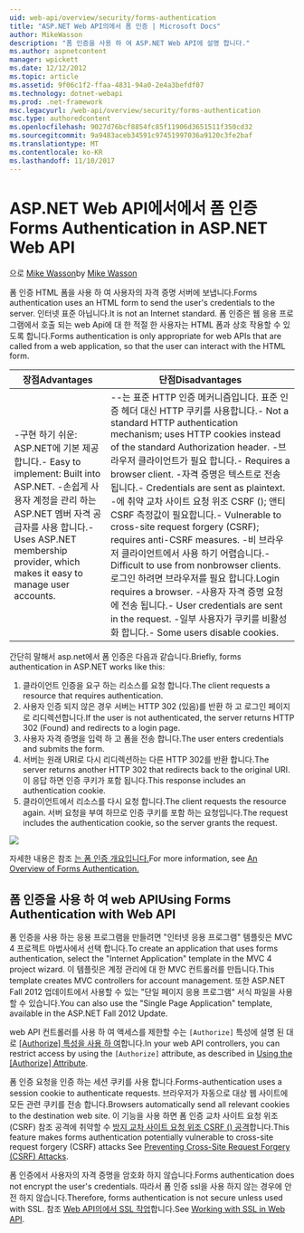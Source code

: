 ```yaml
---
uid: web-api/overview/security/forms-authentication
title: "ASP.NET Web API의에서 폼 인증 | Microsoft Docs"
author: MikeWasson
description: "폼 인증을 사용 하 여 ASP.NET Web API에 설명 합니다."
ms.author: aspnetcontent
manager: wpickett
ms.date: 12/12/2012
ms.topic: article
ms.assetid: 9f06c1f2-ffaa-4831-94a0-2e4a3befdf07
ms.technology: dotnet-webapi
ms.prod: .net-framework
msc.legacyurl: /web-api/overview/security/forms-authentication
msc.type: authoredcontent
ms.openlocfilehash: 9027d76bcf8854fc85f11906d3651511f350cd32
ms.sourcegitcommit: 9a9483aceb34591c97451997036a9120c3fe2baf
ms.translationtype: MT
ms.contentlocale: ko-KR
ms.lasthandoff: 11/10/2017
---
```

<a name="forms-authentication-in-aspnet-web-api"></a><span data-ttu-id="ca70a-103">ASP.NET Web API에서에서 폼 인증</span><span class="sxs-lookup"><span data-stu-id="ca70a-103">Forms Authentication in ASP.NET Web API</span></span>
====================
<span data-ttu-id="ca70a-104">으로 [Mike Wasson](https://github.com/MikeWasson)</span><span class="sxs-lookup"><span data-stu-id="ca70a-104">by [Mike Wasson](https://github.com/MikeWasson)</span></span>

<span data-ttu-id="ca70a-105">폼 인증 HTML 폼을 사용 하 여 사용자의 자격 증명 서버에 보냅니다.</span><span class="sxs-lookup"><span data-stu-id="ca70a-105">Forms authentication uses an HTML form to send the user's credentials to the server.</span></span> <span data-ttu-id="ca70a-106">인터넷 표준 아닙니다.</span><span class="sxs-lookup"><span data-stu-id="ca70a-106">It is not an Internet standard.</span></span> <span data-ttu-id="ca70a-107">폼 인증은 웹 응용 프로그램에서 호출 되는 web Api에 대 한 적절 한 사용자는 HTML 폼과 상호 작용할 수 있도록 합니다.</span><span class="sxs-lookup"><span data-stu-id="ca70a-107">Forms authentication is only appropriate for web APIs that are called from a web application, so that the user can interact with the HTML form.</span></span>

| <span data-ttu-id="ca70a-108">장점</span><span class="sxs-lookup"><span data-stu-id="ca70a-108">Advantages</span></span> | <span data-ttu-id="ca70a-109">단점</span><span class="sxs-lookup"><span data-stu-id="ca70a-109">Disadvantages</span></span> |
| --- | --- |
| <span data-ttu-id="ca70a-110">-구현 하기 쉬운: ASP.NET에 기본 제공 합니다.</span><span class="sxs-lookup"><span data-stu-id="ca70a-110">- Easy to implement: Built into ASP.NET.</span></span> <span data-ttu-id="ca70a-111">-손쉽게 사용자 계정을 관리 하는 ASP.NET 멤버 자격 공급자를 사용 합니다.</span><span class="sxs-lookup"><span data-stu-id="ca70a-111">- Uses ASP.NET membership provider, which makes it easy to manage user accounts.</span></span> | <span data-ttu-id="ca70a-112">--는 표준 HTTP 인증 메커니즘입니다. 표준 인증 헤더 대신 HTTP 쿠키를 사용합니다.</span><span class="sxs-lookup"><span data-stu-id="ca70a-112">- Not a standard HTTP authentication mechanism; uses HTTP cookies instead of the standard Authorization header.</span></span> <span data-ttu-id="ca70a-113">-브라우저 클라이언트가 필요 합니다.</span><span class="sxs-lookup"><span data-stu-id="ca70a-113">- Requires a browser client.</span></span> <span data-ttu-id="ca70a-114">-자격 증명은 텍스트로 전송 됩니다.</span><span class="sxs-lookup"><span data-stu-id="ca70a-114">- Credentials are sent as plaintext.</span></span> <span data-ttu-id="ca70a-115">-에 취약 교차 사이트 요청 위조 CSRF (); 앤티 CSRF 측정값이 필요합니다.</span><span class="sxs-lookup"><span data-stu-id="ca70a-115">- Vulnerable to cross-site request forgery (CSRF); requires anti-CSRF measures.</span></span> <span data-ttu-id="ca70a-116">-비 브라우저 클라이언트에서 사용 하기 어렵습니다.</span><span class="sxs-lookup"><span data-stu-id="ca70a-116">- Difficult to use from nonbrowser clients.</span></span> <span data-ttu-id="ca70a-117">로그인 하려면 브라우저를 필요 합니다.</span><span class="sxs-lookup"><span data-stu-id="ca70a-117">Login requires a browser.</span></span> <span data-ttu-id="ca70a-118">-사용자 자격 증명 요청에 전송 됩니다.</span><span class="sxs-lookup"><span data-stu-id="ca70a-118">- User credentials are sent in the request.</span></span> <span data-ttu-id="ca70a-119">-일부 사용자가 쿠키를 비활성화 합니다.</span><span class="sxs-lookup"><span data-stu-id="ca70a-119">- Some users disable cookies.</span></span> |

<span data-ttu-id="ca70a-120">간단히 말해서 asp.net에서 폼 인증은 다음과 같습니다.</span><span class="sxs-lookup"><span data-stu-id="ca70a-120">Briefly, forms authentication in ASP.NET works like this:</span></span>

1. <span data-ttu-id="ca70a-121">클라이언트 인증을 요구 하는 리소스를 요청 합니다.</span><span class="sxs-lookup"><span data-stu-id="ca70a-121">The client requests a resource that requires authentication.</span></span>
2. <span data-ttu-id="ca70a-122">사용자 인증 되지 않은 경우 서버는 HTTP 302 (있음)를 반환 하 고 로그인 페이지로 리디렉션합니다.</span><span class="sxs-lookup"><span data-stu-id="ca70a-122">If the user is not authenticated, the server returns HTTP 302 (Found) and redirects to a login page.</span></span>
3. <span data-ttu-id="ca70a-123">사용자 자격 증명을 입력 하 고 폼을 전송 합니다.</span><span class="sxs-lookup"><span data-stu-id="ca70a-123">The user enters credentials and submits the form.</span></span>
4. <span data-ttu-id="ca70a-124">서버는 원래 URI로 다시 리디렉션하는 다른 HTTP 302를 반환 합니다.</span><span class="sxs-lookup"><span data-stu-id="ca70a-124">The server returns another HTTP 302 that redirects back to the original URI.</span></span> <span data-ttu-id="ca70a-125">이 응답 하면 인증 쿠키가 포함 됩니다.</span><span class="sxs-lookup"><span data-stu-id="ca70a-125">This response includes an authentication cookie.</span></span>
5. <span data-ttu-id="ca70a-126">클라이언트에서 리소스를 다시 요청 합니다.</span><span class="sxs-lookup"><span data-stu-id="ca70a-126">The client requests the resource again.</span></span> <span data-ttu-id="ca70a-127">서버 요청을 부여 하므로 인증 쿠키를 포함 하는 요청입니다.</span><span class="sxs-lookup"><span data-stu-id="ca70a-127">The request includes the authentication cookie, so the server grants the request.</span></span>

![](forms-authentication/_static/image1.png)

<span data-ttu-id="ca70a-128">자세한 내용은 참조 [는 폼 인증 개요입니다.](../../../web-forms/overview/older-versions-security/introduction/an-overview-of-forms-authentication-cs.md)</span><span class="sxs-lookup"><span data-stu-id="ca70a-128">For more information, see [An Overview of Forms Authentication.](../../../web-forms/overview/older-versions-security/introduction/an-overview-of-forms-authentication-cs.md)</span></span>

## <a name="using-forms-authentication-with-web-api"></a><span data-ttu-id="ca70a-129">폼 인증을 사용 하 여 web API</span><span class="sxs-lookup"><span data-stu-id="ca70a-129">Using Forms Authentication with Web API</span></span>

<span data-ttu-id="ca70a-130">폼 인증을 사용 하는 응용 프로그램을 만들려면 "인터넷 응용 프로그램" 템플릿은 MVC 4 프로젝트 마법사에서 선택 합니다.</span><span class="sxs-lookup"><span data-stu-id="ca70a-130">To create an application that uses forms authentication, select the "Internet Application" template in the MVC 4 project wizard.</span></span> <span data-ttu-id="ca70a-131">이 템플릿은 계정 관리에 대 한 MVC 컨트롤러를 만듭니다.</span><span class="sxs-lookup"><span data-stu-id="ca70a-131">This template creates MVC controllers for account management.</span></span> <span data-ttu-id="ca70a-132">또한 ASP.NET Fall 2012 업데이트에서 사용할 수 있는 "단일 페이지 응용 프로그램" 서식 파일을 사용할 수 있습니다.</span><span class="sxs-lookup"><span data-stu-id="ca70a-132">You can also use the "Single Page Application" template, available in the ASP.NET Fall 2012 Update.</span></span>

<span data-ttu-id="ca70a-133">web API 컨트롤러를 사용 하 여 액세스를 제한할 수는 `[Authorize]` 특성에 설명 된 대로 [[Authorize] 특성을 사용 하 여](authentication-and-authorization-in-aspnet-web-api.md#auth3)합니다.</span><span class="sxs-lookup"><span data-stu-id="ca70a-133">In your web API controllers, you can restrict access by using the `[Authorize]` attribute, as described in [Using the [Authorize] Attribute](authentication-and-authorization-in-aspnet-web-api.md#auth3).</span></span>

<span data-ttu-id="ca70a-134">폼 인증 요청을 인증 하는 세션 쿠키를 사용 합니다.</span><span class="sxs-lookup"><span data-stu-id="ca70a-134">Forms-authentication uses a session cookie to authenticate requests.</span></span> <span data-ttu-id="ca70a-135">브라우저가 자동으로 대상 웹 사이트에 모든 관련 쿠키를 전송 합니다.</span><span class="sxs-lookup"><span data-stu-id="ca70a-135">Browsers automatically send all relevant cookies to the destination web site.</span></span> <span data-ttu-id="ca70a-136">이 기능을 사용 하면 폼 인증 교차 사이트 요청 위조 (CSRF) 참조 공격에 취약할 수 [방지 교차 사이트 요청 위조 CSRF () 공격](preventing-cross-site-request-forgery-csrf-attacks.md)합니다.</span><span class="sxs-lookup"><span data-stu-id="ca70a-136">This feature makes forms authentication potentially vulnerable to cross-site request forgery (CSRF) attacks See [Preventing Cross-Site Request Forgery (CSRF) Attacks](preventing-cross-site-request-forgery-csrf-attacks.md).</span></span>

<span data-ttu-id="ca70a-137">폼 인증에서 사용자의 자격 증명을 암호화 하지 않습니다.</span><span class="sxs-lookup"><span data-stu-id="ca70a-137">Forms authentication does not encrypt the user's credentials.</span></span> <span data-ttu-id="ca70a-138">따라서 폼 인증 ssl을 사용 하지 않는 경우에 안전 하지 않습니다.</span><span class="sxs-lookup"><span data-stu-id="ca70a-138">Therefore, forms authentication is not secure unless used with SSL.</span></span> <span data-ttu-id="ca70a-139">참조 [Web API의에서 SSL 작업](working-with-ssl-in-web-api.md)합니다.</span><span class="sxs-lookup"><span data-stu-id="ca70a-139">See [Working with SSL in Web API](working-with-ssl-in-web-api.md).</span></span>
